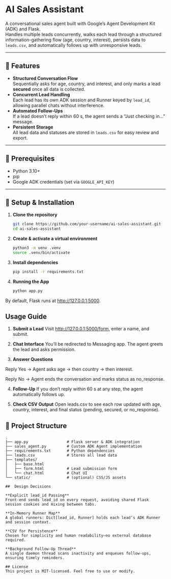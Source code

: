 # AI Sales Assistant

A conversational sales agent built with Google’s Agent Development Kit (ADK) and Flask.  
Handles multiple leads concurrently, walks each lead through a structured information-gathering flow (age, country, interest), persists data to `leads.csv`, and automatically follows up with unresponsive leads.

---

## 🚀 Features

- **Structured Conversation Flow**  
  Sequentially asks for age, country, and interest, and only marks a lead **secured** once all data is collected.  
- **Concurrent Lead Handling**  
  Each lead has its own ADK session and Runner keyed by `lead_id`, allowing parallel chats without interference.  
- **Automated Follow-Ups**  
  If a lead doesn’t reply within 60 s, the agent sends a “Just checking in…” message.  
- **Persistent Storage**  
  All lead data and statuses are stored in `leads.csv` for easy review and export.  

---

## 🎯 Prerequisites

- Python 3.10+  
- pip  
- Google ADK credentials (set via `GOOGLE_API_KEY`)  

---

## 🔧 Setup & Installation

1. **Clone the repository**  
   ```bash
   git clone https://github.com/your-username/ai-sales-assistant.git
   cd ai-sales-assistant

2. **Create & activate a virtual environment**
    ```bash
    python3 -m venv .venv
    source .venv/bin/activate


3. **Install dependencies**
    ```bash
    pip install -r requirements.txt

4. **Running the App**
    ```bash
    python app.py

By default, Flask runs at http://127.0.0.1:5000.

## Usage Guide

1. **Submit a Lead**
Visit http://127.0.0.1:5000/form, enter a name, and submit.

2. **Chat Interface**
You’ll be redirected to Messaging app. The agent greets the lead and asks permission.

3. **Answer Questions**

Reply Yes → Agent asks age → then country → then interest.

Reply No → Agent ends the conversation and marks status as no_response.

4. **Follow-Up**
If you don’t reply within 60 s at any step, the agent automatically follows up.

5. **Check CSV Output**
Open leads.csv to see each row updated with age, country, interest, and final status (pending, secured, or no_response).



## 📁 Project Structure

```plaintext
.
├── app.py                 # Flask server & ADK integration
├── sales_agent.py         # Custom ADK Agent implementation
├── requirements.txt       # Python dependencies
├── leads.csv              # Stores all lead data
├── templates/
│   ├── base.html
│   ├── form.html          # Lead submission form
│   └── chat.html          # Chat UI
└── static/                # (optional) CSS/JS assets

##  Design Decisions

**Explicit lead_id Passing**
Front-end sends lead_id on every request, avoiding shared Flask session cookies and mixing between tabs.

**In-Memory Runner Map**
A global runners: Dict[lead_id, Runner] holds each lead’s ADK Runner and session context.

**CSV for Persistence**
Chosen for simplicity and human readability—no external database required.

**Background Follow-Up Thread**
A single daemon thread scans inactivity and enqueues follow-ups, ensuring timely reminders.

## License
This project is MIT-licensed. Feel free to use or modify.